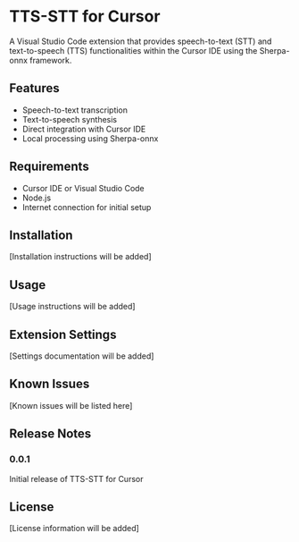 # TTS-STT for Cursor

A Visual Studio Code extension that provides speech-to-text (STT) and text-to-speech (TTS) functionalities within the Cursor IDE using the Sherpa-onnx framework.

## Features

- Speech-to-text transcription
- Text-to-speech synthesis
- Direct integration with Cursor IDE
- Local processing using Sherpa-onnx

## Requirements

- Cursor IDE or Visual Studio Code
- Node.js
- Internet connection for initial setup

## Installation

[Installation instructions will be added]

## Usage

[Usage instructions will be added]

## Extension Settings

[Settings documentation will be added]

## Known Issues

[Known issues will be listed here]

## Release Notes

### 0.0.1

Initial release of TTS-STT for Cursor

## License

[License information will be added] 